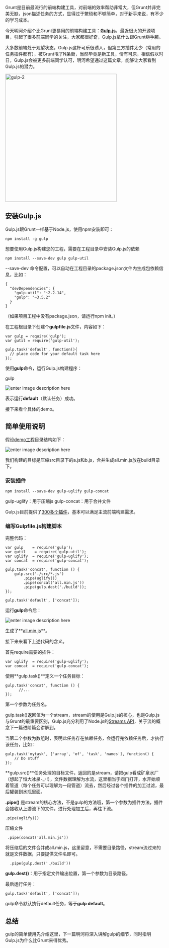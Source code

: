 Grunt是目前最流行的前端构建工具，对前端的效率帮助非常大，但Grunt并非完美无缺，json描述任务的方式，显得过于繁琐和不够简单，对于新手来说，有不少的学习成本。

今天明河介绍个比Grunt更易用的前端构建工具：**[Gulp.js][1]**，最近很火的开源项目，引起了很多前端同学的关注，大家都很好奇，Gulp.js拿什么跟Grunt掰手腕。

大多数前端处于观望状态，Gulp.js这杯可乐很诱人，但第三方插件太少（常用的任务插件都有），被Grunt甩了N条街，当然毕竟是新工具，情有可原，相信假以时日，Gulp.js会被更多前端同学认可，明河希望通过这篇文章，能够让大家看到Gulp.js的潜力。

<a href="http://www.36ria.com/6373/gulp-2" rel="attachment wp-att-6378"><img src="http://www.36ria.com/wp-content/uploads/2014/02/gulp-2.png" alt="gulp-2" width="354" height="407" class="alignnone size-full wp-image-6378" /></a>

## 安装Gulp.js

Gulp.js跟Grunt一样基于Node.js，使用npm安装即可：

    npm install -g gulp
    

想要使用Gulp.js构建您的工程，需要在工程目录中安装Gulp.js的依赖

    npm install --save-dev gulp gulp-util
    

--save-dev 命令配置，可以自动在工程目录的package.json文件内生成包依赖信息，比如：

    {
      "devDependencies": {
        "gulp-util": "~2.2.14",
        "gulp": "~3.5.2"
      }
    }
    

（如果项目工程中没有package.json，请运行npm init。）

在工程根目录下创建个**gulpfile.js**文件，内容如下：

    var gulp = require('gulp');
    var gutil = require('gulp-util');
    
    gulp.task('default', function(){
      // place code for your default task here
    });
    

使用**gulp**命令，运行Gulp.js构建程序：

gulp

![enter image description here][2]

表示运行**default**（默认任务）成功。

接下来看个具体的demo。

## 简单使用说明

假设[demo工程][3]目录结构如下：

![enter image description here][4]

我们构建的目标是压缩src目录下的a.js和b.js，合并生成all.min.js放在build目录下。

### 安装插件

    npm install --save-dev gulp-uglify gulp-concat
    

gulp-uglify：用于压缩js gulp-concat：用于合并文件

Gulp.js目前提供了[300多个插件][5]，基本可以满足主流前端构建需求。

### 编写Gulpfile.js构建脚本

完整代码：

    var gulp    = require('gulp');
    var gutil    = require('gulp-util');
    var uglify  = require('gulp-uglify');
    var concat  = require('gulp-concat');
    
    gulp.task('concat', function () {
        gulp.src('./src/*.js')
            .pipe(uglify())
            .pipe(concat('all.min.js'))
            .pipe(gulp.dest('./build'));
    });
    
    gulp.task('default', ['concat']);
    

运行**gulp**命令后：

![enter image description here][6]

生成了**[all.min.js][7]**。

接下来来看下上述代码的含义。

首先require需要的插件：

    var uglify  = require('gulp-uglify');
    var concat  = require('gulp-concat');
    

使用**gulp.task()**定义一个任务目标：

    gulp.task('concat', function () {
          //...
    });
    

第一个参数为任务名。

gulp.task()返回值为一个stream，stream的使用是Gulp.js的核心，也是Gulp.js与Grunt的最重要区别，Gulp.js充分利用了Node.js的[Streams API][8]，关于流的概念下一篇进阶篇会讲解到。

当第二个参数为数组时，表明此任务存在依赖任务，会运行完依赖任务后，才执行该任务，比如：

    gulp.task('mytask', ['array', 'of', 'task', 'names'], function() {
        // Do stuff
    });
    

**gulp.src()**任务处理的目标文件，返回的是stream，请把gulp看成矿泉水厂（想起了恒大冰泉-_-!），文件数据理解为水流，这里相当于阀门打开，水开始顺着管道（每个任务可以理解为一段管道）流去，然后经过各个插件的加工过滤，最后罐装到水瓶里面。

**.pipe()** 是stream的核心方法，不是gulp的方法哦，第一个参数为插件方法，插件会接收从上游流下的文件，进行处理加工后，再往下流。

    .pipe(uglify())
    

压缩文件

     .pipe(concat('all.min.js'))
    

将压缩后的文件合并成all.min.js，这里留意，不需要目录路径，stream流过来的就是文件数据，只要提供文件名即可。

      .pipe(gulp.dest('./build'))
    

**gulp.dest()**：用于指定文件输出位置，第一个参数为目录路径。

最后运行任务：

    gulp.task('default', ['concat']);
    

gulp命令默认执行default任务，等于**gulp default**。

## 总结

gulp的简单使用先介绍这里，下一篇明河将深入讲解gulp的细节，同时指明Gulp.js为什么比Grunt来得优秀。

 [1]: http://gulpjs.com/
 [2]: http://s0.36ria.com/201402/4922/43292_o.png
 [3]: https://github.com/minghe/Gulp.js-demo
 [4]: http://s3.36ria.com/201402/4922/43293_o.png
 [5]: http://gratimax.github.io/search-gulp-plugins/
 [6]: http://s3.36ria.com/201402/4922/43294_o.png
 [7]: https://github.com/minghe/Gulp.js-demo/blob/master/build/all.min.js
 [8]: http://nodejs.org/api/stream.html